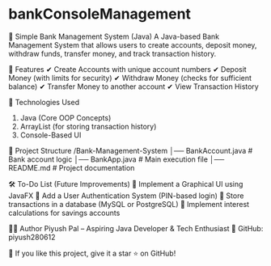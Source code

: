 # bankConsoleManagement
🏦 Simple Bank Management System (Java) A Java-based Bank Management System that allows users to create accounts, deposit money, withdraw funds, transfer money, and track transaction history.

📜 Features
✔ Create Accounts with unique account numbers
✔ Deposit Money (with limits for security)
✔ Withdraw Money (checks for sufficient balance)
✔ Transfer Money to another account
✔ View Transaction History

🚀 Technologies Used
1. Java (Core OOP Concepts)
2. ArrayList (for storing transaction history)
3. Console-Based UI


🎯 Project Structure
/Bank-Management-System
│── BankAccount.java  # Bank account logic
│── BankApp.java      # Main execution file
│── README.md         # Project documentation

🛠 To-Do List (Future Improvements)
🔹 Implement a Graphical UI using JavaFX
🔹 Add a User Authentication System (PIN-based login)
🔹 Store transactions in a database (MySQL or PostgreSQL)
🔹 Implement interest calculations for savings accounts

👨‍💻 Author
Piyush Pal – Aspiring Java Developer & Tech Enthusiast
🔗 GitHub: piyush280612

🌟 If you like this project, give it a star ⭐ on GitHub!
